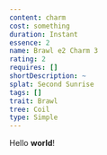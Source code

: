 ```yaml
---
content: charm
cost: something
duration: Instant
essence: 2
name: Brawl e2 Charm 3
rating: 2
requires: []
shortDescription: ~
splat: Second Sunrise
tags: []
trait: Brawl
tree: Coil
type: Simple
---
```


Hello **world**!
